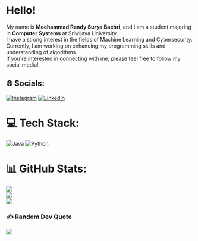 # Hello! 

My name is **Mochammad Randy Surya Bachri**, and I am a student majoring in **Computer Systems** at Sriwijaya University.<br>
I have a strong interest in the fields of Machine Learning and Cybersecurity. <br>
Currently, I am working on enhancing my programming skills and understanding of algorithms. <br>
If you're interested in connecting with me, please feel free to follow my social media!

## 🌐 Socials:
[![Instagram](https://img.shields.io/badge/Instagram-%23E4405F.svg?logo=Instagram&logoColor=white)](https://instagram.com/bachrirandy) [![LinkedIn](https://img.shields.io/badge/LinkedIn-%230077B5.svg?logo=linkedin&logoColor=white)](https://linkedin.com/in/bachrirandy) 

# 💻 Tech Stack:
![Java](https://img.shields.io/badge/java-%23ED8B00.svg?style=flat-square&logo=openjdk&logoColor=white) ![Python](https://img.shields.io/badge/python-3670A0?style=flat-square&logo=python&logoColor=ffdd54)

# 📊 GitHub Stats:
![](https://github-readme-stats.vercel.app/api?username=bachrirandy&theme=tokyonight&hide_border=false&include_all_commits=true&count_private=false)<br/>
![](https://github-readme-streak-stats.herokuapp.com/?user=bachrirandy&theme=tokyonight&hide_border=false)<br/>
![](https://github-readme-stats.vercel.app/api/top-langs/?username=bachrirandy&theme=tokyonight&hide_border=false&include_all_commits=true&count_private=false&layout=compact)



### ✍️ Random Dev Quote
![](https://quotes-github-readme.vercel.app/api?type=horizontal&theme=tokyonight)


